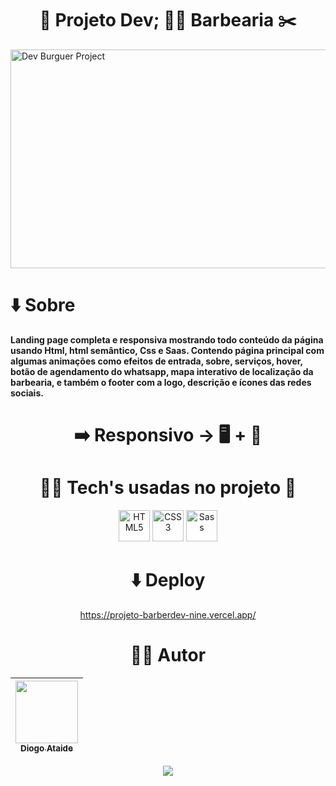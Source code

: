  <h1 align="center"> 📂 Projeto Dev; 👨‍💻 Barbearia ✂️ </h1>
 
 <img src="https://github.com/diatsilva007/Barber/blob/main/.github/DevBarbearia.gif" alt="Dev Burguer Project" width="1280" height="350">

 <h1 align="left"> ⬇️ Sobre </h1>

 **Landing page completa e responsiva mostrando todo conteúdo da página usando Html, html semântico, Css e Saas. 	Contendo página principal com algumas animações como efeitos de entrada,      sobre, serviços, hover, botão de 	agendamento do whatsapp, mapa interativo de localização da barbearia, e também o footer com a logo, descrição e 	ícones das redes sociais.**

<div align="center">
  
 <h1> ➡️ Responsivo -> 🖥️ + 📲 </h1> 
 
 <h1> 👨‍💻 Tech's usadas no projeto 📁 </h1>

 <a href="https://developer.mozilla.org/en-US/docs/Glossary/HTML5" target="_blank" rel="noreferrer" align="center"><img src="https://raw.githubusercontent.com/danielcranney/readme-generator/main/public/icons/skills/html5-colored.svg" width="50" height="50" alt="HTML5" /></a>
 <a href="https://www.w3.org/TR/CSS/#css" target="_blank" rel="noreferrer"><img src="https://raw.githubusercontent.com/danielcranney/readme-generator/main/public/icons/skills/css3-colored.svg" width="50" height="50" alt="CSS3" /></a>
 <a href="https://sass-lang.com/" target="_blank" rel="noreferrer"><img src="https://raw.githubusercontent.com/danielcranney/readme-generator/main/public/icons/skills/sass-colored.svg" width="50" height="50" alt="Sass" /></a>

 <h1> ⬇️ Deploy </h1>

 https://projeto-barberdev-nine.vercel.app/

  # 🙅‍♂️ Autor
| [<img src="https://avatars.githubusercontent.com/u/143373573?v=4" width="100" height="100"><br><sub>Diogo Ataide</sub>](https://github.com/diatsilva007)
| :---: |

 <p><img src="http://img.shields.io/static/v1?label=STATUS&message=CONCLUIDO&color=GREEN&style=for-the-badge"/></p>

 </div>

